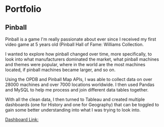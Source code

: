 # Portfolio
## Pinball

Pinball is a game I'm really passionate about ever since I received my first video game at 5 years old (Pinball Hall of Fame: Williams Collection.

I wanted to explore how pinball changed over time, more specifically, to look into what manufacturers dominated the market, what pinball machines and themes were popular, where in the world are the most machines located, if pinball machines became larger, and so on.

Using the OPDB and Pinball Map APIs, I was able to collect data on over 28000 machines and over 7000 locations worldwide. I then used Pandas and MySQL to help me process and join different data tables together.

With all the clean data, I then turned to Tableau and created multiple dashboards (one for History and one for Geography) that can be toggled to gain some better understanding into what I was trying to look into.

[Dashboard Link:](https://public.tableau.com/views/PinballDashboard/Historical?:language=en-US&:display_count=n&:origin=viz_share_link)
